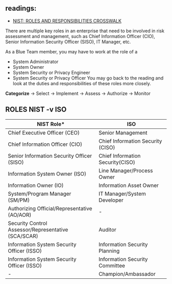 ## readings:
- [NIST: ROLES AND RESPONSIBILITIES CROSSWALK](https://csrc.nist.gov/csrc/media/Projects/risk-management/documents/Additional%20Resources/NIST%20RMF%20Roles%20and%20Responsibilities%20Crosswalk.pdf)

There are multiple key roles in an enterprise that need to be involved in risk assessment and management, such as Chief Information Officer (CIO), Senior Information Security Officer (SISO), IT Manager, etc.

As a Blue Team member, you may have to work at the role of a 
- System Administrator
- System Owner
- System Security or Privacy Engineer
- System Security or Privacy Officer
You may go back to the reading and look at the duties and responsibilities of these roles more closely.

__Categorize__ → Select → Implement → Assess → Authorize → Monitor

## ROLES  NIST -v ISO
| NIST Role*|ISO|
|-|--|
| Chief Executive Officer (CEO) | Senior Management |
| Chief Information Officer (CIO) | Chief Information Security (CISO)|
| Senior Information Security Officer (SISO) | Chief Information Security(CISO)|
| Information System Owner (ISO) |Line Manager/Process Owner| 
|Information Owner (IO)| Information Asset Owner|
| System/Program Manager (SM/PM) | IT Manager/System Developer|
| Authorizing Official/Representative (AO/AOR) |-|
| Security Control Assessor/Representative (SCA/SCAR) | Auditor| 
| Information System Security Officer (ISSO) |Information Security Planning|
| Information System Security Officer (ISSO)|Information Security Committee |
|-|Champion/Ambassador |

